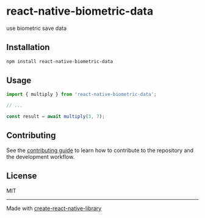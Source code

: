 # react-native-biometric-data

use biometric save data

## Installation

```sh
npm install react-native-biometric-data
```

## Usage

```js
import { multiply } from 'react-native-biometric-data';

// ...

const result = await multiply(3, 7);
```

## Contributing

See the [contributing guide](CONTRIBUTING.md) to learn how to contribute to the repository and the development workflow.

## License

MIT

---

Made with [create-react-native-library](https://github.com/callstack/react-native-builder-bob)
